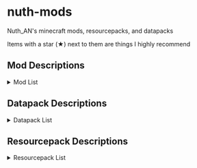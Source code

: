 # nuth-mods
Nuth_AN's minecraft mods, resourcepacks, and datapacks

Items with a star (★) next to them are things I highly recommend

## **Mod Descriptions**

<details>
<summary>Mod List</summary>

- advancementInfo
  - Tells the user what they need to do to accomplish an advancement

- axiom
  - Building mod I only use in creative worlds

- balm (library)

- betterBeaconPlacement
  - Places down the base of the beacon by right clicking on a beacon with the mineral block in your hand. Also can break all the blocks by breaking the beacon. Huge time saver

- betterF3★
  - Improves F3 menu by color coding (highly customizable)

- betterStats
  - Makes the statistics screen look much prettier

- boatHUD
  - Adds a cool little HUD when riding a boat. Includes speed, gs experienced, and angle

- calcMod
  - Little calculator to calculate things such as amount of blocks needed for recipes, etc.

- carpetExtra
  - Adds some more cool carpet features

- carpetTIS
  - More carpet additions, notably large barrels

- clothConfig (library)

- clumps (performance)
  - Greatly decreases lag by clumping xp orbs together

- collective (library)

- continuity★
  - Adds connected textures similar to OptiFine

- controlling (library)

- darkLoadingScreen
  - Makes the loading screen dark mode

- easierCrafting
  - Enables instant crafting without having to drag items to and fro

- eatingAnimation
  - Adds cool eating animations for most foods (sadly none for golden carrots)

- essential
  - Adds some useless cosmetics and allows hosting worlds for multiplayer with friends

- fabricAPI★ (library)

- carpet★
  - Adds a ton of cool technical features. A tonnnnnn

- fabricLanguageKotlin (library)

- indium★ (performance)
  - Sodium addon that improves rendering API

- inventoryHUD
  - Adds some neat little HUDs. Highly customizable

- iris
  - Best shader loader in existence

- itemScroller★
  - Amazing mod that makes it way easier to move items around in the inventory

- kleeSlabs
  - Allows just breaking the top or bottom slab in a double slab

- lambDynamicLights★
  - Adds dynamic lights. Ex: holding a torch actually gives off light

- litematica★
  - Building mod to creat ghost outlines of your builds for easier building process in survival

- lithium★ (performance)
  - Great optimization addon for fabric. Reduces tons of lag

- maLiLib★ (library)

- miniHUD★
  - Fantastic mod that adds a little HUD that can display whatever you want it to. Also implements some useful renderers. Highly customizable

- modMenu★
  - Adds a mod menu to help organize and configure mods in game

- NE
  - I have no clue what this mod does, but I think it's a dependency for some other mod

- noResourcePackWarnings
  - Removes the warning that a resource pack is from an older version

- reesesSodiumOptions★
  - Improves the GUI of the sodium mod's options

- searchables
  - Adds a search bar in the keybinds menu to help find conflicts

- shulkerPlus★
  - Allows you to label shulker boxes with an item. Great for organization

- sodiumExtra★ (performance)
  - Adds some more features to sodium

- sodium★ (performance)
  - The goat of performance mods

- stendhal
  - Adds the whole unicode library in the game GUI, allowing for symbols in signs, chat, etc.

- tweakermore
  - Adds some more tweakeroo features. I forgot what features, but they're probably cool

- tweakeroo★
  - Allows for diagonal and offset block placement, orientation changes when placing, shulkerbox tooltips, freecam, and so much more. Highly customizable

- voiceChat
  - Adds a simple voice chat

- wiZoom★
  - My favorite zoom mod. It's just the zoom from the Wurst hack client (which I've never used)

- yetAnotherConfigLib (library)

</details>

## **Datapack Descriptions**

<details>
<summary>Datapack List</summary>

- allMobHeads
  - Adds mob heads and player heads

- antiGriefs
  - Stops endermen from picking up blocks and stops ghasts from breaking blocks

- armoredElytra
  - Drop an elytra and chestplate on an anvil to combine them

- doubleShulkerShells★
  - Shulkers always drop two shulker shells upon death

- fastLeafDecay★
  - Makes leaves decay very quickly

- vanillaTweaks
  - Allows for redying of stuff, dying sandstone to red sandstone, adds a bunch of shapeless recipes, makes blackstone function the same as cobble for recipes, you can make black dye from coal and charcoal, you can smelt rotten flesh into leather, unpack ice, unpack netherwart blocks, unpack wool into string, trapdoor recipe yields 12 instead of 2, stair recipe yields 8 instead of 4, and wood recipe yields 4 instead of 3

- villagerWorkstationHighlights
  - Helps find which villager is assigned to which workstation

</details>

## **Resourcepack Descriptions**

<details>

<summary>Resourcepack List</summary>

- cowTotem
  - A little texture I made that turns the totem of undying into a cute little cow

- nuthPaintings
  - I replaced all the paintings with my favorite funny images

- redstoneTweaks★
  - Extremely splendid pack that makes redstone components much easier to read and tell what direction they're facing, as well as much more

- uniqueDiscs
  - Gives each music disc a unique texture

- betterEggs
  - Recolors eggs and turtle eggs

- colorfulCoral
  - Makes dead coral have a little hue of color in them

- consistentSigns
  - Makes hanging signs and normal signs be consistent

- livingDragon
  - Gives the dragon egg an animated texture like a heartbeat

- obsidianEnderChest
  - Retextures ender chest to resemble obsidian

- rainRevamp
  - Makes rain so much nicer and atmospheric

- shrimpDistinctPotions
  - Gives each potion a unique texture

- springFlowers
  - Gets some variation in the flowers

- vanillaTweaks
  - fixes bucket inconsistencies, item stitching, fixes dripleaf, makes leaves look nicer on fast graphics, removes fogs, fixes blaze textures, fixes decorated pot texture, gives axolotls a cute lil smile, adds a dark mode UI, fixes gamerule names to be the same as in the source code, makes wither hearts actually discernable, color indicates ping, makes particles less obtrusive, cleans up glass textures, cleans up scaffold texture, lowers the shield texture to see better when holding, removes the pumpkin effect when wearing a carved pumpkin, makes fire a shorter texture, indicates suspicious sand/gravel with an outline and infested blocks with a caution tape outline, gives banner patterns unique texture as an item, makes age25 kelp have flowers on it, makes sapling age2 taller, quiets villagers and nether portals, allows for different skin tones in villagers, shortens grass textures, wraps around grass, path, mycelium, and snow blocks, makes the savanna colors golden, makes log texture a little rounded, makes water clearer and easier to see through, gives iron golems some flower patterns on them, makes the xp bottle a splash potion texture, makes a golden helmet look like a crown, gives every dye a unique texture, makes shield banners HD, makes arrow tips colored like flint, makes moss carpets overhang, animates campfire item, adds variation in bookshelves, connects bookshelves, makes the spyglass useless, and makes the nether brighter

</details>
